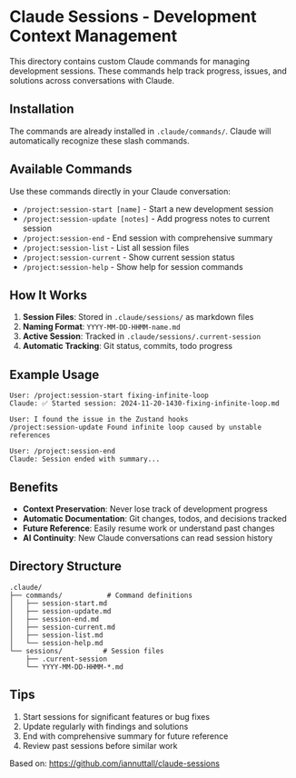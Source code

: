 # Claude Sessions - Development Context Management

This directory contains custom Claude commands for managing development sessions. These commands help track progress, issues, and solutions across conversations with Claude.

## Installation

The commands are already installed in `.claude/commands/`. Claude will automatically recognize these slash commands.

## Available Commands

Use these commands directly in your Claude conversation:

- `/project:session-start [name]` - Start a new development session
- `/project:session-update [notes]` - Add progress notes to current session
- `/project:session-end` - End session with comprehensive summary
- `/project:session-list` - List all session files
- `/project:session-current` - Show current session status
- `/project:session-help` - Show help for session commands

## How It Works

1. **Session Files**: Stored in `.claude/sessions/` as markdown files
2. **Naming Format**: `YYYY-MM-DD-HHMM-name.md`
3. **Active Session**: Tracked in `.claude/sessions/.current-session`
4. **Automatic Tracking**: Git status, commits, todo progress

## Example Usage

```
User: /project:session-start fixing-infinite-loop
Claude: ✅ Started session: 2024-11-20-1430-fixing-infinite-loop.md

User: I found the issue in the Zustand hooks
/project:session-update Found infinite loop caused by unstable references

User: /project:session-end
Claude: Session ended with summary...
```

## Benefits

- **Context Preservation**: Never lose track of development progress
- **Automatic Documentation**: Git changes, todos, and decisions tracked
- **Future Reference**: Easily resume work or understand past changes
- **AI Continuity**: New Claude conversations can read session history

## Directory Structure

```
.claude/
├── commands/           # Command definitions
│   ├── session-start.md
│   ├── session-update.md
│   ├── session-end.md
│   ├── session-current.md
│   ├── session-list.md
│   └── session-help.md
└── sessions/          # Session files
    ├── .current-session
    └── YYYY-MM-DD-HHMM-*.md
```

## Tips

1. Start sessions for significant features or bug fixes
2. Update regularly with findings and solutions
3. End with comprehensive summary for future reference
4. Review past sessions before similar work

Based on: https://github.com/iannuttall/claude-sessions